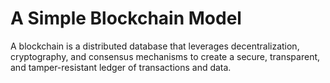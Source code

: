 # A Simple Blockchain Model
A blockchain is a distributed database that leverages decentralization, cryptography, and consensus mechanisms to create a secure, transparent, and tamper-resistant ledger of transactions and data.
